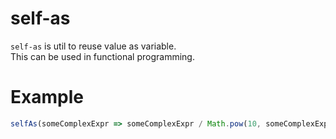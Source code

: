 # self-as
`self-as` is util to reuse value as variable.\
This can be used in functional programming.

# Example
```js
selfAs(someComplexExpr => someComplexExpr / Math.pow(10, someComplexExpr.toString().length))(1/* some complex expression */)
```
